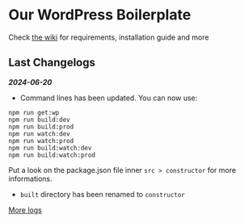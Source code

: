 # Our WordPress Boilerplate

Check [the wiki](https://github.com/studiochampgauche/wordpress-boilerplate/wiki) for requirements, installation guide and more

## Last Changelogs

***2024-06-20***
- Command lines has been updated. You can now use:
```
npm run get:wp
npm run build:dev
npm run build:prod
npm run watch:dev
npm run watch:prod
npm run build:watch:dev
npm run build:watch:prod
```
Put a look on the package.json file inner `src > constructor` for more informations.

- `built` directory has been renamed to `constructor`


[More logs](https://github.com/studiochampgauche/wordpress-boilerplate/wiki/Changelog)